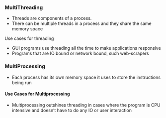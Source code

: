 ### MultiThreading
 - Threads are components of a process.
 - There can be multiple threads in a process and
  they share the same memory space
  
Use cases for threading
- GUI programs use threading all the time to make applications responsive
- Programs that are IO bound or network bound, such web-scrapers
### MultiProcessing 
- Each process has its own memory space it uses to store the instructions
being run
#### Use Cases for Multiprocessing
- Multiprocessing outshines threading in cases where the program is CPU intensive 
and doesn’t have to do any IO or user interaction